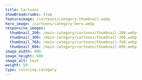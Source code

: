 ```yaml
---
title: Cartoons
showBreadcrumbs: true
featureimage: /cartoons/category-thumbnail.webp
hero_image: /cartoons/category-hero.webp
responsive_images:
  thumbnail_200: /main-category/cartoons/thumbnail-200.webp
  thumbnail_300: /main-category/cartoons/thumbnail-300.webp
  thumbnail_768: /main-category/cartoons/thumbnail-768.webp
  thumbnail_896: /main-category/cartoons/thumbnail-896.webp
image_width: 600
image_height: 600
image_alt: test
weight: 50
type: coloring-category
---
```


